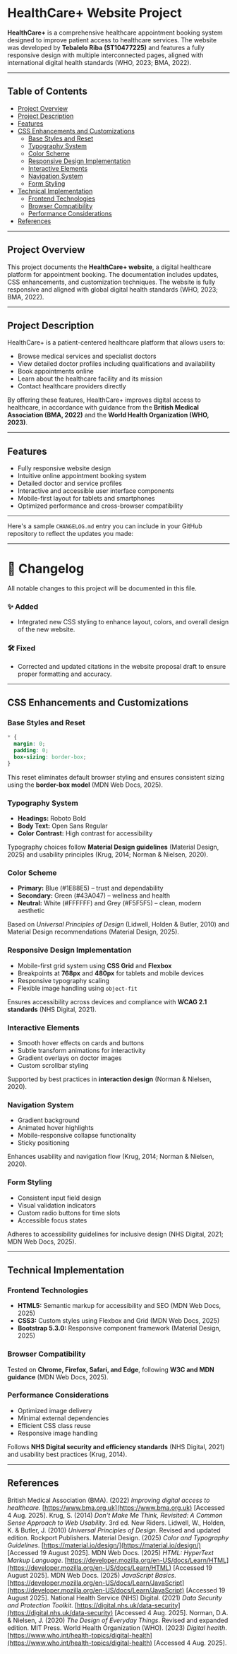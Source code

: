 # HealthCare+ Website Project

**HealthCare+** is a comprehensive healthcare appointment booking system designed to improve patient access to healthcare services. The website was developed by **Tebalelo Riba (ST10477225)** and features a fully responsive design with multiple interconnected pages, aligned with international digital health standards (WHO, 2023; BMA, 2022).

---

## Table of Contents

- [Project Overview](#project-overview)  
- [Project Description](#project-description)  
- [Features](#features)  
- [CSS Enhancements and Customizations](#css-enhancements-and-customizations)  
  - [Base Styles and Reset](#base-styles-and-reset)  
  - [Typography System](#typography-system)  
  - [Color Scheme](#color-scheme)  
  - [Responsive Design Implementation](#responsive-design-implementation)  
  - [Interactive Elements](#interactive-elements)  
  - [Navigation System](#navigation-system)  
  - [Form Styling](#form-styling)  
- [Technical Implementation](#technical-implementation)  
  - [Frontend Technologies](#frontend-technologies)  
  - [Browser Compatibility](#browser-compatibility)  
  - [Performance Considerations](#performance-considerations)  
- [References](#references)  

---

## Project Overview

This project documents the **HealthCare+ website**, a digital healthcare platform for appointment booking. The documentation includes updates, CSS enhancements, and customization techniques. The website is fully responsive and aligned with global digital health standards (WHO, 2023; BMA, 2022).

---

## Project Description

HealthCare+ is a patient-centered healthcare platform that allows users to:

- Browse medical services and specialist doctors  
- View detailed doctor profiles including qualifications and availability  
- Book appointments online  
- Learn about the healthcare facility and its mission  
- Contact healthcare providers directly  

By offering these features, HealthCare+ improves digital access to healthcare, in accordance with guidance from the **British Medical Association (BMA, 2022)** and the **World Health Organization (WHO, 2023)**.

---

## Features

- Fully responsive website design  
- Intuitive online appointment booking system  
- Detailed doctor and service profiles  
- Interactive and accessible user interface components  
- Mobile-first layout for tablets and smartphones  
- Optimized performance and cross-browser compatibility  

---

Here's a sample `CHANGELOG.md` entry you can include in your GitHub repository to reflect the updates you made:

---

# 📄 Changelog

All notable changes to this project will be documented in this file.

### ✨ Added

* Integrated new CSS styling to enhance layout, colors, and overall design of the new website.

### 🛠️ Fixed

* Corrected and updated citations in the website proposal draft to ensure proper formatting and accuracy.

---

## CSS Enhancements and Customizations

### Base Styles and Reset

```css
* {
  margin: 0;
  padding: 0;
  box-sizing: border-box;
}
````

This reset eliminates default browser styling and ensures consistent sizing using the **border-box model** (MDN Web Docs, 2025).

### Typography System

* **Headings:** Roboto Bold
* **Body Text:** Open Sans Regular
* **Color Contrast:** High contrast for accessibility

Typography choices follow **Material Design guidelines** (Material Design, 2025) and usability principles (Krug, 2014; Norman & Nielsen, 2020).

### Color Scheme

* **Primary:** Blue (#1E88E5) – trust and dependability
* **Secondary:** Green (#43A047) – wellness and health
* **Neutral:** White (#FFFFFF) and Grey (#F5F5F5) – clean, modern aesthetic

Based on *Universal Principles of Design* (Lidwell, Holden & Butler, 2010) and Material Design recommendations (Material Design, 2025).

### Responsive Design Implementation

* Mobile-first grid system using **CSS Grid** and **Flexbox**
* Breakpoints at **768px** and **480px** for tablets and mobile devices
* Responsive typography scaling
* Flexible image handling using `object-fit`

Ensures accessibility across devices and compliance with **WCAG 2.1 standards** (NHS Digital, 2021).

### Interactive Elements

* Smooth hover effects on cards and buttons
* Subtle transform animations for interactivity
* Gradient overlays on doctor images
* Custom scrollbar styling

Supported by best practices in **interaction design** (Norman & Nielsen, 2020).

### Navigation System

* Gradient background
* Animated hover highlights
* Mobile-responsive collapse functionality
* Sticky positioning

Enhances usability and navigation flow (Krug, 2014; Norman & Nielsen, 2020).

### Form Styling

* Consistent input field design
* Visual validation indicators
* Custom radio buttons for time slots
* Accessible focus states

Adheres to accessibility guidelines for inclusive design (NHS Digital, 2021; MDN Web Docs, 2025).

---

## Technical Implementation

### Frontend Technologies

* **HTML5:** Semantic markup for accessibility and SEO (MDN Web Docs, 2025)
* **CSS3:** Custom styles using Flexbox and Grid (MDN Web Docs, 2025)
* **Bootstrap 5.3.0:** Responsive component framework (Material Design, 2025)

### Browser Compatibility

Tested on **Chrome, Firefox, Safari, and Edge**, following **W3C and MDN guidance** (MDN Web Docs, 2025).

### Performance Considerations

* Optimized image delivery
* Minimal external dependencies
* Efficient CSS class reuse
* Responsive image handling

Follows **NHS Digital security and efficiency standards** (NHS Digital, 2021) and usability best practices (Krug, 2014).

---

## References

 British Medical Association (BMA). (2022) *Improving digital access to healthcare*. [https://www.bma.org.uk](https://www.bma.org.uk) \[Accessed 4 Aug. 2025].
 Krug, S. (2014) *Don't Make Me Think, Revisited: A Common Sense Approach to Web Usability*. 3rd ed. New Riders.
 Lidwell, W., Holden, K. & Butler, J. (2010) *Universal Principles of Design*. Revised and updated edition. Rockport Publishers.
 Material Design. (2025) *Color and Typography Guidelines*. [https://material.io/design/](https://material.io/design/) \[Accessed 19 August 2025].
 MDN Web Docs. (2025) *HTML: HyperText Markup Language*. [https://developer.mozilla.org/en-US/docs/Learn/HTML](https://developer.mozilla.org/en-US/docs/Learn/HTML) \[Accessed 19 August 2025].
 MDN Web Docs. (2025) *JavaScript Basics*. [https://developer.mozilla.org/en-US/docs/Learn/JavaScript](https://developer.mozilla.org/en-US/docs/Learn/JavaScript) \[Accessed 19 August 2025].
 National Health Service (NHS) Digital. (2021) *Data Security and Protection Toolkit*. [https://digital.nhs.uk/data-security](https://digital.nhs.uk/data-security) \[Accessed 4 Aug. 2025].
 Norman, D.A. & Nielsen, J. (2020) *The Design of Everyday Things*. Revised and expanded edition. MIT Press.
 World Health Organization (WHO). (2023) *Digital health*. [https://www.who.int/health-topics/digital-health](https://www.who.int/health-topics/digital-health) \[Accessed 4 Aug. 2025].

```

